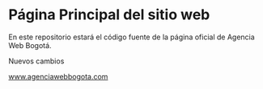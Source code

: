# Página Principal del sitio web

En este repositorio estará el código fuente de la página oficial de Agencia Web Bogotá.

Nuevos cambios

www.agenciawebbogota.com
